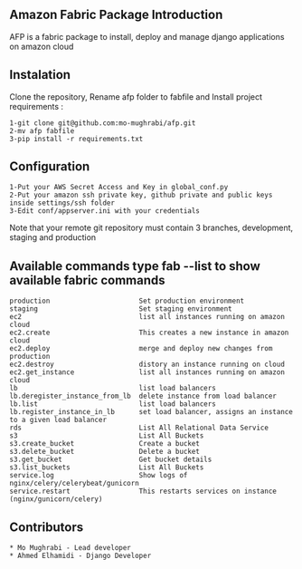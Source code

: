 Amazon Fabric Package
Introduction
-----
AFP is a fabric package to install, deploy and manage django applications on amazon cloud

Instalation
-----
Clone the repository, Rename afp folder to fabfile and Install project requirements :

    1-git clone git@github.com:mo-mughrabi/afp.git
    2-mv afp fabfile
    3-pip install -r requirements.txt

Configuration
-----
    1-Put your AWS Secret Access and Key in global_conf.py
    2-Put your amazon ssh private key, github private and public keys inside settings/ssh folder
    3-Edit conf/appserver.ini with your credentials
Note that your remote git repository must contain 3 branches, development, staging and production

Available commands
type fab --list to show available fabric commands
-----
    production                      Set production environment
    staging                         Set staging environment
    ec2                             list all instances running on amazon cloud
    ec2.create                      This creates a new instance in amazon cloud
    ec2.deploy                      merge and deploy new changes from production
    ec2.destroy                     distory an instance running on cloud
    ec2.get_instance                list all instances running on amazon cloud
    lb                              list load balancers
    lb.deregister_instance_from_lb  delete instance from load balancer
    lb.list                         list load balancers
    lb.register_instance_in_lb      set load balancer, assigns an instance to a given load balancer
    rds                             List All Relational Data Service
    s3                              List All Buckets
    s3.create_bucket                Create a bucket
    s3.delete_bucket                Delete a bucket
    s3.get_bucket                   Get bucket details
    s3.list_buckets                 List All Buckets
    service.log                     Show logs of nginx/celery/celerybeat/gunicorn
    service.restart                 This restarts services on instance (nginx/gunicorn/celery)
Contributors
-----
    * Mo Mughrabi - Lead developer
    * Ahmed Elhamidi - Django Developer
